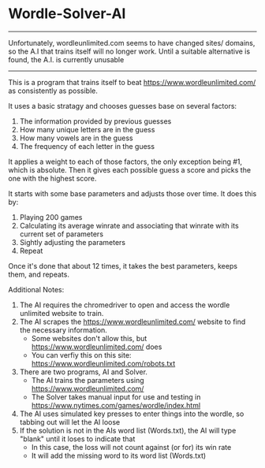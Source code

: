 # Wordle-Solver-AI

******
Unfortunately, wordleunlimited.com seems to have changed sites/ domains, so the A.I that trains itself will no longer work. Until a suitable 
alternative is found, the A.I. is currently unusable
******


This is a program that trains itself to beat https://www.wordleunlimited.com/ as consistently as possible.

It uses a basic stratagy and chooses guesses base on several factors:
1. The information provided by previous guesses
2. How many unique letters are in the guess
3. How many vowels are in the guess
4. The frequency of each letter in the guess

It applies a weight to each of those factors, the only exception being #1, which is absolute.
Then it gives each possible guess a score and picks the one with the highest score.

It starts with some base parameters and adjusts those over time. It does this by:
1. Playing 200 games
2. Calculating its average winrate and associating that winrate with its current set of parameters
3. Sightly adjusting the parameters
4. Repeat

Once it's done that about 12 times, it takes the best parameters, keeps them, and repeats.

Additional Notes:
1. The AI requires the chromedriver to open and access the wordle unlimited website to train.
2. The AI scrapes the https://www.wordleunlimited.com/ website to find the necessary information.
      - Some websites don't allow this, but https://www.wordleunlimited.com/ does
      - You can verfiy this on this site: https://www.wordleunlimited.com/robots.txt
3. There are two programs, AI and Solver. 
      - The AI trains the parameters using https://www.wordleunlimited.com/
      - The Solver takes manual input for use and testing in https://www.nytimes.com/games/wordle/index.html
4. The AI uses simulated key presses to enter things into the wordle, so tabbing out will let the AI loose
5. If the solution is not in the AIs word list (Words.txt), the AI will type "blank" until it loses to indicate that
      - In this case, the loss will not count against (or for) its win rate
      - It will add the missing word to its word list (Words.txt)
 

